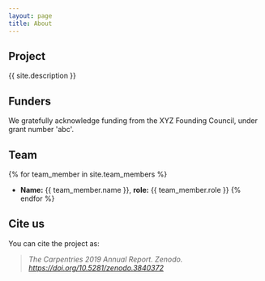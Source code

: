 ```yaml
---
layout: page
title: About
---
```


## Project
{{ site.description }}

## Funders
We gratefully acknowledge funding from the XYZ Founding Council, under grant number 'abc'.

## Team

{% for team_member in site.team_members %}
- **Name:** {{ team_member.name }}, **role:** {{ team_member.role }}
{% endfor %}

## Cite us
You can cite the project as:

> *The Carpentries 2019 Annual Report. Zenodo. https://doi.org/10.5281/zenodo.3840372*
